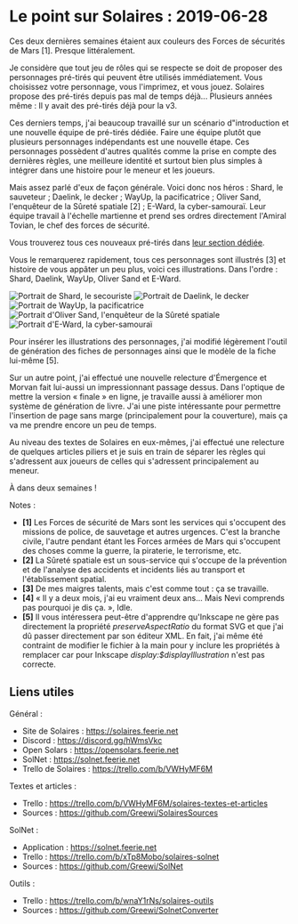 # Le point sur Solaires : 2019-06-28

Ces deux dernières semaines étaient aux couleurs des Forces de sécurités de Mars [1]. Presque littéralement.

Je considère que tout jeu de rôles qui se respecte se doit de proposer des personnages pré-tirés qui peuvent être utilisés immédiatement. Vous choisissez votre personnage, vous l'imprimez, et vous jouez. Solaires propose des pré-tirés depuis pas mal de temps déjà... Plusieurs années même : Il y avait des pré-tirés déjà pour la v3.

Ces derniers temps, j'ai beaucoup travaillé sur un scénario d"introduction et une nouvelle équipe de pré-tirés dédiée. Faire une équipe plutôt que plusieurs personnages indépendants est une nouvelle étape. Ces personnages possèdent d'autres qualités comme la prise en compte des dernières règles, une meilleure identité et surtout bien plus simples à intégrer dans une histoire pour le meneur et les joueurs.

Mais assez parlé d'eux de façon générale. Voici donc nos héros : Shard, le sauveteur ; Daelink, le decker ; WayUp, la pacificatrice ; Oliver Sand, l'enquêteur de la Sûreté spatiale [2] ; E-Ward, la cyber-samouraï. Leur équipe travail à l'échelle martienne et prend ses ordres directement l'Amiral Tovian, le chef des forces de sécurité.

Vous trouverez tous ces nouveaux pré-tirés dans [leur section dédiée](https://solaires.feerie.net/dokuwiki/doku.php?id=telechargements:personnages:forces_de_securite_de_mars).

Vous le remarquerez rapidement, tous ces personnages sont illustrés [3] et histoire de vous appâter un peu plus, voici ces illustrations. Dans l'ordre : Shard, Daelink, WayUp, Oliver Sand et E-Ward.

![Portrait de Shard, le secouriste](illustrations/portrait_shard.png)
![Portrait de Daelink, le decker](illustrations/portrait_daelink.png)
![Portrait de WayUp, la pacificatrice](illustrations/portrait_wayup.png)
![Portrait d'Oliver Sand, l'enquêteur de la Sûreté spatiale](illustrations/portrait_oliver_sand.png)
![Portrait d'E-Ward, la cyber-samouraï](illustrations/portrait_eward.png)

Pour insérer les illustrations des personnages, j'ai modifié légèrement l'outil de génération des fiches de personnages ainsi que le modèle de la fiche lui-même [5].

Sur un autre point, j'ai effectué une nouvelle relecture d'Émergence et Morvan fait lui-aussi un impressionnant passage dessus. Dans l'optique de mettre la version « finale » en ligne, je travaille aussi à améliorer mon système de génération de livre. J'ai une piste intéressante pour permettre l'insertion de page sans marge (principalement pour la couverture), mais ça va me prendre encore un peu de temps.

Au niveau des textes de Solaires en eux-mêmes, j'ai effectué une relecture de quelques articles piliers et je suis en train de séparer les règles qui s'adressent aux joueurs de celles qui s'adressent principalement au meneur.

À dans deux semaines !

Notes :
* **[1]** Les Forces de sécurité de Mars sont les services qui s'occupent des missions de police, de sauvetage et autres urgences. C'est la branche civile, l'autre pendant étant les Forces armées de Mars qui s'occupent des choses comme la guerre, la piraterie, le terrorisme, etc.
* **[2]** La Sûreté spatiale est un sous-service qui s'occupe de la prévention et de l'analyse des accidents et incidents liés au transport et l'établissement spatial.
* **[3]** De mes maigres talents, mais c'est comme tout : ça se travaille.
* **[4]** « Il y a deux mois, j'ai eu vraiment deux ans... Mais Nevi comprends pas pourquoi je dis ça. », Idle.
* **[5]** Il vous intéressera peut-être d'apprendre qu'Inkscape ne gère pas directement la propriété *preserveAspectRatio* du format SVG et que j'ai dû passer directement par son éditeur XML. En fait, j'ai même été contraint de modifier le fichier à la main pour y inclure les propriétés à remplacer car pour Inkscape *display:$displayIllustration* n'est pas correcte.

## Liens utiles

Général :
* Site de Solaires : https://solaires.feerie.net
* Discord : https://discord.gg/hWmsVkc
* Open Solars : https://opensolars.feerie.net
* SolNet : https://solnet.feerie.net
* Trello de Solaires : https://trello.com/b/VWHyMF6M

Textes et articles :
* Trello : https://trello.com/b/VWHyMF6M/solaires-textes-et-articles
* Sources : https://github.com/Greewi/SolairesSources

SolNet :
* Application : https://solnet.feerie.net
* Trello : https://trello.com/b/xTp8Mobo/solaires-solnet
* Sources : https://github.com/Greewi/SolNet

Outils :
* Trello : https://trello.com/b/wnaY1rNs/solaires-outils
* Sources : https://github.com/Greewi/SolnetConverter
